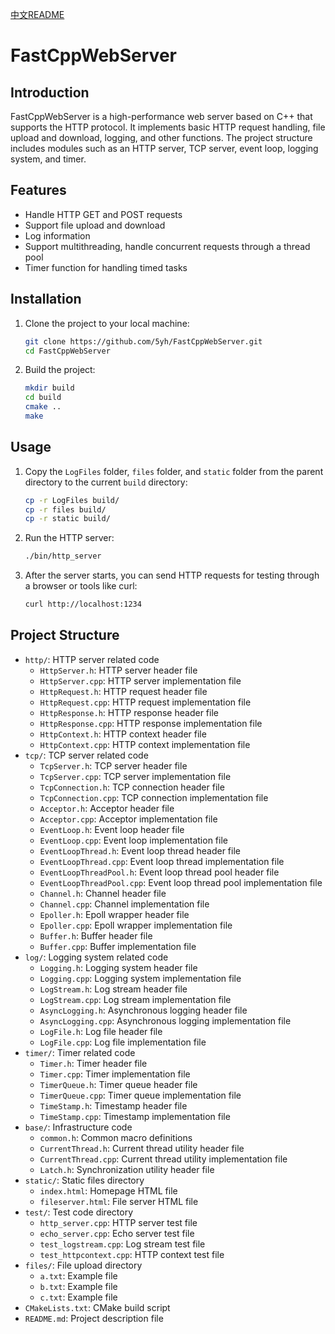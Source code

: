[中文README](./READMECN.md)

# FastCppWebServer

## Introduction

FastCppWebServer is a high-performance web server based on C++ that supports the HTTP protocol. It implements basic HTTP request handling, file upload and download, logging, and other functions. The project structure includes modules such as an HTTP server, TCP server, event loop, logging system, and timer.

## Features

- Handle HTTP GET and POST requests
- Support file upload and download
- Log information
- Support multithreading, handle concurrent requests through a thread pool
- Timer function for handling timed tasks

## Installation

1. Clone the project to your local machine:
    ```bash
    git clone https://github.com/5yh/FastCppWebServer.git
    cd FastCppWebServer
    ```

2. Build the project:
    ```bash
    mkdir build
    cd build
    cmake ..
    make
    ```

## Usage

1. Copy the `LogFiles` folder, `files` folder, and `static` folder from the parent directory to the current `build` directory:
    ```bash
    cp -r LogFiles build/
    cp -r files build/
    cp -r static build/
    ```

2. Run the HTTP server:
    ```bash
    ./bin/http_server
    ```

3. After the server starts, you can send HTTP requests for testing through a browser or tools like curl:
    ```bash
    curl http://localhost:1234
    ```

## Project Structure

- `http/`: HTTP server related code
  - `HttpServer.h`: HTTP server header file
  - `HttpServer.cpp`: HTTP server implementation file
  - `HttpRequest.h`: HTTP request header file
  - `HttpRequest.cpp`: HTTP request implementation file
  - `HttpResponse.h`: HTTP response header file
  - `HttpResponse.cpp`: HTTP response implementation file
  - `HttpContext.h`: HTTP context header file
  - `HttpContext.cpp`: HTTP context implementation file
- `tcp/`: TCP server related code
  - `TcpServer.h`: TCP server header file
  - `TcpServer.cpp`: TCP server implementation file
  - `TcpConnection.h`: TCP connection header file
  - `TcpConnection.cpp`: TCP connection implementation file
  - `Acceptor.h`: Acceptor header file
  - `Acceptor.cpp`: Acceptor implementation file
  - `EventLoop.h`: Event loop header file
  - `EventLoop.cpp`: Event loop implementation file
  - `EventLoopThread.h`: Event loop thread header file
  - `EventLoopThread.cpp`: Event loop thread implementation file
  - `EventLoopThreadPool.h`: Event loop thread pool header file
  - `EventLoopThreadPool.cpp`: Event loop thread pool implementation file
  - `Channel.h`: Channel header file
  - `Channel.cpp`: Channel implementation file
  - `Epoller.h`: Epoll wrapper header file
  - `Epoller.cpp`: Epoll wrapper implementation file
  - `Buffer.h`: Buffer header file
  - `Buffer.cpp`: Buffer implementation file
- `log/`: Logging system related code
  - `Logging.h`: Logging system header file
  - `Logging.cpp`: Logging system implementation file
  - `LogStream.h`: Log stream header file
  - `LogStream.cpp`: Log stream implementation file
  - `AsyncLogging.h`: Asynchronous logging header file
  - `AsyncLogging.cpp`: Asynchronous logging implementation file
  - `LogFile.h`: Log file header file
  - `LogFile.cpp`: Log file implementation file
- `timer/`: Timer related code
  - `Timer.h`: Timer header file
  - `Timer.cpp`: Timer implementation file
  - `TimerQueue.h`: Timer queue header file
  - `TimerQueue.cpp`: Timer queue implementation file
  - `TimeStamp.h`: Timestamp header file
  - `TimeStamp.cpp`: Timestamp implementation file
- `base/`: Infrastructure code
  - `common.h`: Common macro definitions
  - `CurrentThread.h`: Current thread utility header file
  - `CurrentThread.cpp`: Current thread utility implementation file
  - `Latch.h`: Synchronization utility header file
- `static/`: Static files directory
  - `index.html`: Homepage HTML file
  - `fileserver.html`: File server HTML file
- `test/`: Test code directory
  - `http_server.cpp`: HTTP server test file
  - `echo_server.cpp`: Echo server test file
  - `test_logstream.cpp`: Log stream test file
  - `test_httpcontext.cpp`: HTTP context test file
- `files/`: File upload directory
  - `a.txt`: Example file
  - `b.txt`: Example file
  - `c.txt`: Example file
- `CMakeLists.txt`: CMake build script
- `README.md`: Project description file